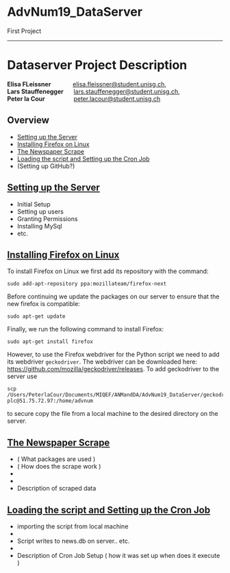 # AdvNum19_DataServer
First Project

-------------



# Dataserver Project Description

**Elisa FLeissner** &nbsp; &nbsp; &nbsp; &nbsp; &nbsp; &nbsp; elisa.fleissner@student.unisg.ch, <br>
**Lars Stauffenegger** &nbsp; &nbsp; &nbsp;lars.stauffenegger@student.unisg.ch,  <br>
**Peter la Cour** &nbsp; &nbsp; &nbsp; &nbsp; &nbsp; &nbsp; &nbsp; &nbsp; peter.lacour@student.unisg.ch

## Overview


* <div id="A1"> <a href="#A2">Setting up the Server </a></div>
* <div id="B1"> <a href="#B2">Installing Firefox on Linux </a></div>
* <div id="C1"> <a href="#C2">The Newspaper Scrape </a></div>
* <div id="D1"> <a href="#D2">Loading the script and Setting up the Cron Job </a></div>
* (Setting up GitHub?)

## <div id="A1"> <a href="#A2">Setting up the Server  </a> </div>


* Initial Setup
* Setting up users 
* Granting Permissions
* Installing MySql
* etc.





## <div id="B2"> <a href="#B1">Installing Firefox on Linux</a> </div>

To install Firefox on Linux we first add its repository with the command:

```
sudo add-apt-repository ppa:mozillateam/firefox-next
```

Before continuing we update the packages on our server to ensure that the new firefox is compatible:

```
sudo apt-get update
```

Finally, we run the following command to install Firefox:

```
sudo apt-get install firefox
```

However, to use the Firefox webdriver for the Python script we need to add its webdriver `geckodriver`. The webdriver can be downloaded here: https://github.com/mozilla/geckodriver/releases. 
To add geckodriver to the server use  

```
scp /Users/PeterlaCour/Documents/MIQEF/ANMandDA/AdvNum19_DataServer/geckodriver plc@51.75.72.97:/home/advnum
```

to secure copy the file from a local machine to the desired directory on the server.


## <div id="C2"> <a href="#C1">The Newspaper Scrape</a> </div>

* ( What packages are used )
* ( How does the scrape work )
* 
* 
* Description of scraped data




## <div id="D2"> <a href="#D1">Loading the script and Setting up the Cron Job</a> </div>


* importing the script from local machine
* 
* Script writes to news.db on server.. etc.
* 
* Description of Cron Job Setup ( how it was set up when does it execute )
